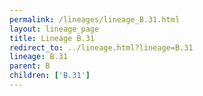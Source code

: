 ```yaml
---
permalink: /lineages/lineage_B.31.html
layout: lineage_page
title: Lineage B.31
redirect_to: ../lineage.html?lineage=B.31
lineage: B.31
parent: B
children: ['B.31']
---
```

